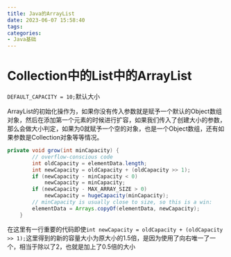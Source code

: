 ```yaml
---
title: Java的ArrayList
date: 2023-06-07 15:58:40
tags:
categories: 
- Java基础
---
```

# Collection中的List中的ArrayList

`DEFAULT_CAPACITY = 10;`默认大小

ArrayList的初始化操作为，如果你没有传入参数就是赋予一个默认的Object数组对象，然后在添加第一个元素的时候进行扩容，如果我们传入了创建大小的参数，那么会做大小判定，如果为0就赋予一个空的对象，也是一个Object数组，还有如果参数是Collection对象等等情况。

```Java
private void grow(int minCapacity) {
        // overflow-conscious code
        int oldCapacity = elementData.length;
        int newCapacity = oldCapacity + (oldCapacity >> 1);
        if (newCapacity - minCapacity < 0)
            newCapacity = minCapacity;
        if (newCapacity - MAX_ARRAY_SIZE > 0)
            newCapacity = hugeCapacity(minCapacity);
        // minCapacity is usually close to size, so this is a win:
        elementData = Arrays.copyOf(elementData, newCapacity);
    }
```
在这里有一行重要的代码即使`int newCapacity = oldCapacity + (oldCapacity >> 1);`这里得到的新的容量大小为原大小的1.5倍，是因为使用了向右唯一了一个，相当于除以了2，也就是加上了0.5倍的大小

